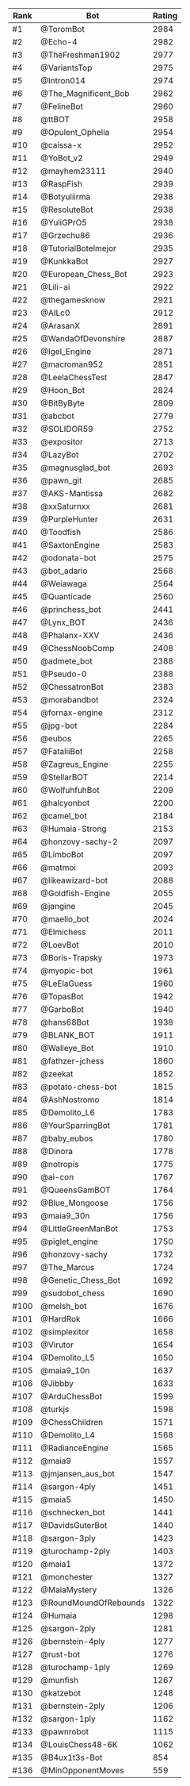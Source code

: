 Rank|Bot|Rating
---|---|---
#1|@ToromBot|2984
#2|@Echo-4|2982
#3|@TheFreshman1902|2977
#4|@VariantsTop|2975
#5|@Intron014|2974
#6|@The_Magnificent_Bob|2962
#7|@FelineBot|2960
#8|@ttBOT|2958
#9|@Opulent_Ophelia|2954
#10|@caissa-x|2952
#11|@YoBot_v2|2949
#12|@mayhem23111|2940
#13|@RaspFish|2939
#14|@Botyuliirma|2938
#15|@ResoluteBot|2938
#16|@YuliGPrO5|2938
#17|@Grzechu86|2936
#18|@TutorialBotelmejor|2935
#19|@KunkkaBot|2927
#20|@European_Chess_Bot|2923
#21|@Lili-ai|2922
#22|@thegamesknow|2921
#23|@AILc0|2912
#24|@ArasanX|2891
#25|@WandaOfDevonshire|2887
#26|@Igel_Engine|2871
#27|@macroman952|2851
#28|@LeelaChessTest|2847
#29|@Hoon_Bot|2824
#30|@BitByByte|2809
#31|@abcbot|2779
#32|@SOLIDOR59|2752
#33|@expositor|2713
#34|@LazyBot|2702
#35|@magnusglad_bot|2693
#36|@pawn_git|2685
#37|@AKS-Mantissa|2682
#38|@xxSaturnxx|2681
#39|@PurpleHunter|2631
#40|@Toodfish|2586
#41|@SaxtonEngine|2583
#42|@odonata-bot|2575
#43|@bot_adario|2568
#44|@Weiawaga|2564
#45|@Quanticade|2560
#46|@princhess_bot|2441
#47|@Lynx_BOT|2436
#48|@Phalanx-XXV|2436
#49|@ChessNoobComp|2408
#50|@admete_bot|2388
#51|@Pseudo-0|2388
#52|@ChessatronBot|2383
#53|@morabandbot|2324
#54|@fornax-engine|2312
#55|@jpg-bot|2284
#56|@eubos|2265
#57|@FataliiBot|2258
#58|@Zagreus_Engine|2255
#59|@StellarBOT|2214
#60|@WolfuhfuhBot|2209
#61|@halcyonbot|2200
#62|@camel_bot|2184
#63|@Humaia-Strong|2153
#64|@honzovy-sachy-2|2097
#65|@LimboBot|2097
#66|@matmoi|2093
#67|@likeawizard-bot|2088
#68|@Goldfish-Engine|2055
#69|@jangine|2045
#70|@maello_bot|2024
#71|@Elmichess|2011
#72|@LoevBot|2010
#73|@Boris-Trapsky|1973
#74|@myopic-bot|1961
#75|@LeElaGuess|1960
#76|@TopasBot|1942
#77|@GarboBot|1940
#78|@hans68Bot|1938
#79|@BLANK_BOT|1911
#80|@Walleye_Bot|1910
#81|@fathzer-jchess|1860
#82|@zeekat|1852
#83|@potato-chess-bot|1815
#84|@AshNostromo|1814
#85|@Demolito_L6|1783
#86|@YourSparringBot|1781
#87|@baby_eubos|1780
#88|@Dinora|1778
#89|@notropis|1775
#90|@ai-con|1767
#91|@QueensGamBOT|1764
#92|@Blue_Mongoose|1756
#93|@maia9_30n|1756
#94|@LittleGreenManBot|1753
#95|@piglet_engine|1750
#96|@honzovy-sachy|1732
#97|@The_Marcus|1724
#98|@Genetic_Chess_Bot|1692
#99|@sudobot_chess|1690
#100|@melsh_bot|1676
#101|@HardRok|1666
#102|@simplexitor|1658
#103|@Virutor|1654
#104|@Demolito_L5|1650
#105|@maia9_10n|1637
#106|@Jibbby|1633
#107|@ArduChessBot|1599
#108|@turkjs|1598
#109|@ChessChildren|1571
#110|@Demolito_L4|1568
#111|@RadianceEngine|1565
#112|@maia9|1557
#113|@jmjansen_aus_bot|1547
#114|@sargon-4ply|1451
#115|@maia5|1450
#116|@schnecken_bot|1441
#117|@DavidsGuterBot|1440
#118|@sargon-3ply|1423
#119|@turochamp-2ply|1403
#120|@maia1|1372
#121|@monchester|1327
#122|@MaiaMystery|1326
#123|@RoundMoundOfRebounds|1322
#124|@Humaia|1298
#125|@sargon-2ply|1281
#126|@bernstein-4ply|1277
#127|@rust-bot|1276
#128|@turochamp-1ply|1269
#129|@munfish|1267
#130|@katzebot|1248
#131|@bernstein-2ply|1206
#132|@sargon-1ply|1162
#133|@pawnrobot|1115
#134|@LouisChess48-6K|1062
#135|@B4ux1t3s-Bot|854
#136|@MinOpponentMoves|559
